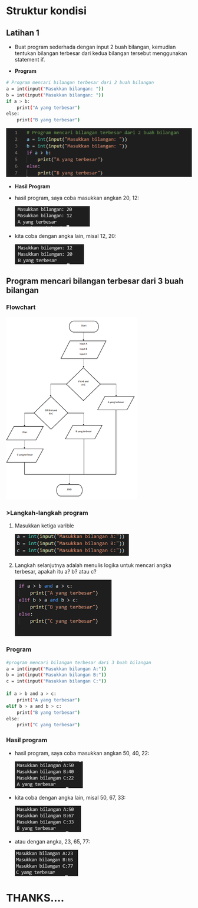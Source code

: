 # Struktur kondisi
## Latihan 1
-  Buat program sederhada dengan input 2 buah bilangan, kemudian tentukan bilangan terbesar dari kedua bilangan tersebut menggunakan statement if.<p>
- <b>Program</b><p>
```bash
# Program mencari bilangan terbesar dari 2 buah bilangan
a = int(input("Masukkan bilangan: "))
b = int(input("Masukkan bilangan: "))
if a > b:
    print("A yang terbesar")
else:
    print("B yang terbesar")
```
![Gambar 07](Image/2bilangan.PNG)<p>
- <b>Hasil Program</b><p>
- hasil program, saya coba masukkan angkan 20, 12:<p>
![Gambar 08](Image/2bilanganHasilA.PNG)<p>
- kita coba dengan angka lain, misal 12, 20:<P>
![Gambar 09](Image/2bilanganHasilB.PNG)<p>
<p>

## Program mencari bilangan terbesar dari 3 buah bilangan
### Flowchart
![Gambar 01](Image/flowchart.PNG)<P>
### >Langkah-langkah program
1. Masukkan ketiga varible<p>
![Gambar 02](Image/variable.PNG)
2. Langkah selanjutnya adalah menulis logika untuk mencari angka terbesar, apakah itu a? b? atau c?<P>
![Gambar 03](Image/proses.PNG)
### Program
```bash
#program mencari bilangan terbesar dari 3 buah bilangan
a = int(input("Masukkan bilangan A:"))
b = int(input("Masukkan bilangan B:"))
c = int(input("Masukkan bilangan C:"))

if a > b and a > c:
    print("A yang terbesar")
elif b > a and b > c:
    print("B yang terbesar")
else:
    print("C yang terbesar")
```
### Hasil program
- hasil program, saya coba masukkan angkan 50, 40, 22:<p>
![Gambar 04](Image/A.PNG)
- kita coba dengan angka lain, misal 50, 67, 33:<P>
![Gambar 05](Image/B.PNG)
- atau dengan angka, 23, 65, 77:<p>
![Gambar 06](Image/C.PNG)<p>
# THANKS....